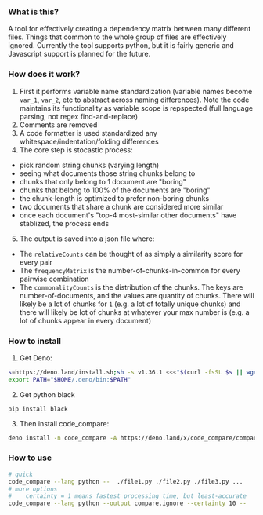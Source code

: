 ### What is this?

A tool for effectively creating a dependency matrix between many different files. Things that common to the whole group of files are effectively ignored. Currently the tool supports python, but it is fairly generic and Javascript support is planned for the future.

### How does it work?

1. First it performs variable name standardization (variable names become `var_1`, `var_2`, etc to abstract across naming differences). Note the code maintains its functionality as variable scope is repspected (full language parsing, not regex find-and-replace)
2. Comments are removed
3. A code formatter is used standardized any whitespace/indentation/folding differences
4. The core step is stocastic process:
- pick random string chunks (varying length)
- seeing what documents those string chunks belong to
- chunks that only belong to 1 document are "boring"
- chunks that belong to 100% of the documents are "boring"
- the chunk-length is optimized to prefer non-boring chunks
- two documents that share a chunk are considered more similar
- once each document's "top-4 most-similar other documents" have stablized, the process ends
5. The output is saved into a json file where:
- The `relativeCounts` can be thought of as simply a similarity score for every pair
- The `frequencyMatrix` is the number-of-chunks-in-common for every pairwise combination
- The `commonalityCounts` is the distribution of the chunks. The keys are number-of-documents, and the values are quantity of chunks. There will likely be a lot of chunks for `1` (e.g. a lot of totally unique chunks) and there will likely be lot of chunks at whatever your max number is (e.g. a lot of chunks appear in every document)

### How to install

1. Get Deno:

```sh
s=https://deno.land/install.sh;sh -s v1.36.1 <<<"$(curl -fsSL $s || wget -qO- $s)"
export PATH="$HOME/.deno/bin:$PATH"
```

2. Get python black 

`pip install black`

3. Then install code_compare:

```sh
deno install -n code_compare -A https://deno.land/x/code_compare/compare.js
```

### How to use

```sh
# quick
code_compare --lang python --  ./file1.py ./file2.py ./file3.py ...
# more options
#    certainty = 1 means fastest processing time, but least-accurate
code_compare --lang python --output compare.ignore --certainty 10 --  ./file1.py ./file2.py ./file3.py ...
```
